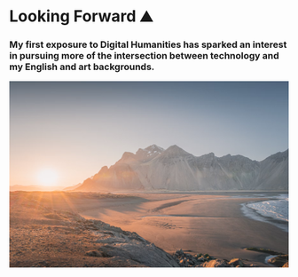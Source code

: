 # Looking Forward ⛰️

### My first exposure to Digital Humanities has sparked an interest in pursuing more of the intersection between technology and my English and art backgrounds.

![alt text](assets/mountainbackground.png)



